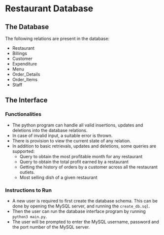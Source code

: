 # Restaurant Database

## The Database
The following relations are present in the database:
* Restaurant
* Billings
* Customer
* Expenditure
* Menu
* Order_Details
* Order_Items
* Staff

## The Interface
### Functionalities
* The python program can handle all valid insertions, updates and deletions into the database relations.
* In case of invalid input, a suitable error is thrown.
* There is provision to view the current state of any relation.
* In addition to basic retrievals, updates and deletions, some queries are supported:
	* Query to obtain the most profitable month for any restaurant
	* Query to obtain the total profit earned by a restaurant
	* Getting the history of orders by a customer across all the restaurant outlets.
	* Most selling dish of a given restaurant

### Instructions to Run
* A new user is required to first create the database schema. This can be done by opening the MySQL server, and running the ```create_db.sql```.
* Then the user can run the database interface program by running ```python3 main.py```.
* The user will be prompted to enter the MySQL username, password and the port number of the MySQL server.

